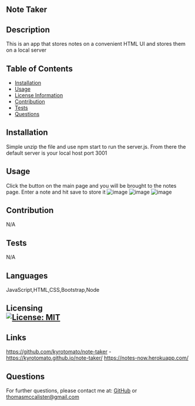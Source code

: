 ## Note Taker
## Description
This is an app that stores notes on a convenient HTML UI and stores them on a local server
## Table of Contents
- [Installation](#installation)
- [Usage](#usage)
- [License Information](#license)
- [Contribution](#contribution)
- [Tests](#tests)
- [Questions](#questions)
## Installation
Simple unzip the file and use npm start to run the server.js. From there the default server is your local host port 3001
## Usage
Click the button on the main page and you will be brought to the notes page. Enter a note and hit save to store it
![image](https://user-images.githubusercontent.com/97704480/164917221-de231722-bb16-456a-a5bc-c23ebb2efd77.png)
![image](https://user-images.githubusercontent.com/97704480/164934656-f40b0868-6adb-49cb-855c-2797dbe86a6f.png)
![image](https://user-images.githubusercontent.com/97704480/164934761-d460f2ea-d4c2-4a09-a534-4c7ec62cf5a3.png)



## Contribution
N/A
## Tests
N/A
## Languages
JavaScript,HTML,CSS,Bootstrap,Node

## Licensing <br>  [![License: MIT](https://img.shields.io/badge/License-MIT-yellow.svg)](https://opensource.org/licenses/MIT)
        

## Links
https://github.com/kyrotomato/note-taker - 
https://kyrotomato.github.io/note-taker/
https://notes-now.herokuapp.com/
## Questions
For further questions, please contact me at: [GitHub]('https://github.com/'kyrotomato) or thomasmccalister@gmail.com
    
